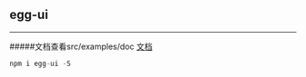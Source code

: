 ## egg-ui
---
#####文档查看src/examples/doc
[文档](https://dev.51jiedianhua.com/jddk/h5/egg)
```js
npm i egg-ui -S
```
